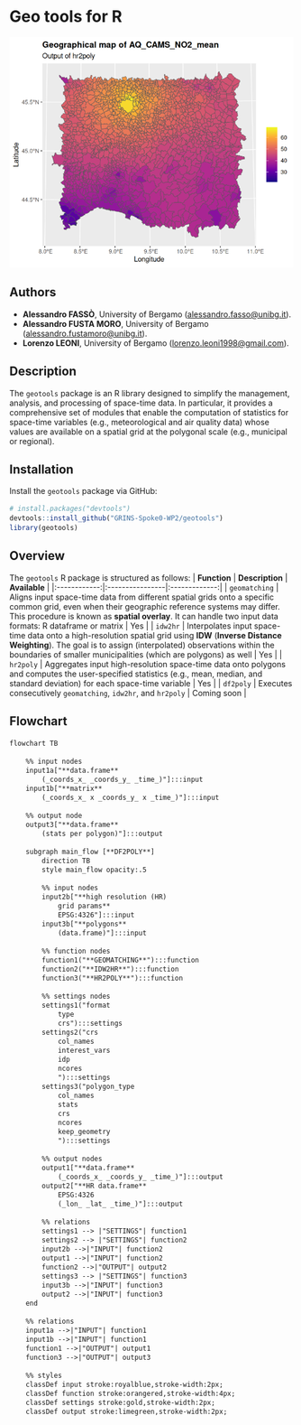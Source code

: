 # Geo tools for R

![Cover](media/Cover.png)

## Authors
- **Alessandro FASSÒ**, University of Bergamo (alessandro.fasso@unibg.it).
- **Alessandro FUSTA MORO**, University of Bergamo (alessandro.fustamoro@unibg.it).
- **Lorenzo LEONI**, University of Bergamo (lorenzo.leoni1998@gmail.com).

## Description
The ```geotools``` package is an R library designed to simplify the management, analysis, and processing of space-time data. In particular, it provides a comprehensive set of modules that enable the computation of statistics for space-time variables (e.g., meteorological and air quality data) whose values are available on a spatial grid at the polygonal scale (e.g., municipal or regional).

## Installation
Install the ```geotools``` package via GitHub:
``` r
# install.packages("devtools")
devtools::install_github("GRINS-Spoke0-WP2/geotools")
library(geotools)
``` 

## Overview
The ```geotools``` R package is structured as follows:
| **Function** | **Description** | **Available** |
|:------------:|:----------------|:-------------:|
| ```geomatching``` | Aligns input space-time data from different spatial grids onto a specific common grid, even when their geographic reference systems may differ. This procedure is known as **spatial overlay**. It can handle two input data formats: R dataframe or matrix | Yes |
| ```idw2hr``` | Interpolates input space-time data onto a high-resolution spatial grid using **IDW** (**Inverse Distance Weighting**). The goal is to assign (interpolated) observations within the boundaries of smaller municipalities (which are polygons) as well | Yes |
| ```hr2poly``` | Aggregates input high-resolution space-time data onto polygons and computes the user-specified statistics (e.g., mean, median, and standard deviation) for each space-time variable | Yes |
| ```df2poly``` | Executes consecutively ```geomatching```, ```idw2hr```, and ```hr2poly``` | Coming soon |

## Flowchart

```mermaid
flowchart TB

    %% input nodes
    input1a["**data.frame**
        (_coords_x_ _coords_y_ _time_)"]:::input
    input1b["**matrix**
        (_coords_x_ x _coords_y_ x _time_)"]:::input
    
    %% output node
    output3["**data.frame**
        (stats per polygon)"]:::output

    subgraph main_flow [**DF2POLY**]
        direction TB
        style main_flow opacity:.5

        %% input nodes
        input2b["**high resolution (HR)
            grid params**
            EPSG:4326"]:::input
        input3b["**polygons**
            (data.frame)"]:::input

        %% function nodes
        function1("**GEOMATCHING**"):::function
        function2("**IDW2HR**"):::function
        function3("**HR2POLY**"):::function

        %% settings nodes
        settings1("format
            type
            crs"):::settings
        settings2("crs
            col_names
            interest_vars
            idp
            ncores
            "):::settings
        settings3("polygon_type
            col_names
            stats
            crs
            ncores
            keep_geometry
            "):::settings

        %% output nodes
        output1["**data.frame**
            (_coords_x_ _coords_y_ _time_)"]:::output
        output2["**HR data.frame**
            EPSG:4326
            (_lon_ _lat_ _time_)"]:::output

        %% relations
        settings1 --> |"SETTINGS"| function1
        settings2 --> |"SETTINGS"| function2
        input2b -->|"INPUT"| function2
        output1 -->|"INPUT"| function2
        function2 -->|"OUTPUT"| output2
        settings3 --> |"SETTINGS"| function3
        input3b -->|"INPUT"| function3
        output2 -->|"INPUT"| function3
    end

    %% relations
    input1a -->|"INPUT"| function1
    input1b -->|"INPUT"| function1
    function1 -->|"OUTPUT"| output1
    function3 -->|"OUTPUT"| output3

    %% styles
    classDef input stroke:royalblue,stroke-width:2px;
    classDef function stroke:orangered,stroke-width:4px;
    classDef settings stroke:gold,stroke-width:2px;
    classDef output stroke:limegreen,stroke-width:2px;
```
